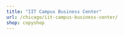 ```yaml
---
title: "IIT Campus Business Center"
url: /chicago/iit-campus-business-center/
shop: copyshop
---
```

